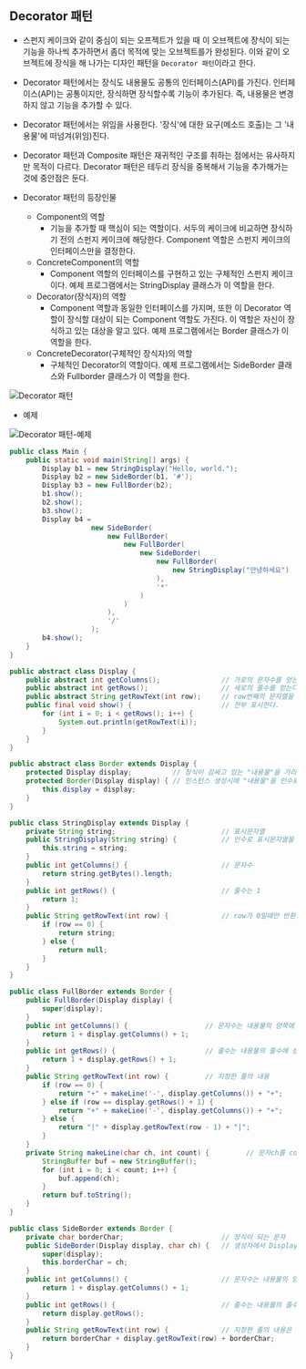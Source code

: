 Decorator 패턴
--------------

-	스펀지 케이크와 같이 중심이 되는 오프젝트가 있을 때 이 오브젝트에 장식이 되는 기능을 하나씩 추가하면서 좀더 목적에 맞는 오브젝트를가 완성된다. 이와 같이 오브젝트에 장식을 해 나가는 디자인 패턴을 `Decorator 패턴`이라고 한다.
-	Decorator 패턴에서는 장식도 내용물도 공통의 인터페이스(API)를 가진다. 인터페이스(API)는 공통이지만, 장식하면 장식할수록 기능이 추가된다. 즉, 내용물은 변경하지 않고 기능을 추가할 수 있다.
-	Decorator 패턴에서는 위임을 사용한다. '장식'에 대한 요구(메소드 호출)는 그 '내용물'에 떠넘겨(위임)진다.
-	Decorator 패턴과 Composite 패턴은 재귀적인 구조를 취하는 점에서는 유사하지만 목적이 다르다. Decorator 패턴은 테두리 장식을 중복해서 기능을 추가해가는 것에 중안점은 둔다.

-	Decorator 패턴의 등장인물

	-	Component의 역할
		-	기능을 추가할 때 핵심이 되는 역할이다. 서두의 케이크에 비교하면 장식하기 전의 스펀지 케이크에 해당한다. Component 역할은 스펀지 케이크의 인터페이스만을 결정한다.
	-	ConcreteComponent의 역할
		-	Component 역할의 인터페이스를 구현하고 있는 구체적인 스펀지 케이크이다. 예제 프로그램에서는 StringDisplay 클래스가 이 역할을 한다.
	-	Decorator(장식자)의 역할
		-	Component 역할과 동일한 인터페이스를 가지며, 또한 이 Decorator 역할이 장식할 대상이 되는 Component 역할도 가진다. 이 역할은 자신이 장식하고 있는 대상을 알고 있다. 예제 프로그램에서는 Border 클래스가 이 역할을 한다.
	-	ConcreteDecorator(구체적인 장식자)의 역할
		-	구체적인 Decorator의 역할이다. 예제 프로그램에서는 SideBorder 클래스와 Fullborder 클래스가 이 역할을 한다.

![Decorator 패턴](http://drive.google.com/uc?export=view&id=0ByLqiEM75qEzSWJ4Rm93aml2NEk)

-	예제

![Decorator 패턴-예제](http://drive.google.com/uc?export=view&id=0ByLqiEM75qEzSFMzUnFfVXJOdTg)

```java
public class Main {
    public static void main(String[] args) {
        Display b1 = new StringDisplay("Hello, world.");
        Display b2 = new SideBorder(b1, '#');
        Display b3 = new FullBorder(b2);
        b1.show();
        b2.show();
        b3.show();
        Display b4 =
                    new SideBorder(
                        new FullBorder(
                            new FullBorder(
                                new SideBorder(
                                    new FullBorder(
                                        new StringDisplay("안녕하세요")
                                    ),
                                    '*'
                                )
                            )
                        ),
                        '/'
                    );
        b4.show();
    }
}

public abstract class Display {
    public abstract int getColumns();               // 가로의 문자수를 얻는다.
    public abstract int getRows();                  // 세로의 줄수를 얻는다.
    public abstract String getRowText(int row);     // row번째의 문자열을 얻는다.
    public final void show() {                      // 전부 표시한다.
        for (int i = 0; i < getRows(); i++) {
            System.out.println(getRowText(i));
        }
    }
}

public abstract class Border extends Display {
    protected Display display;          // 장식이 감싸고 있는 "내용물"을 가리킨다.
    protected Border(Display display) { // 인스턴스 생성시에 "내용물"을 인수로 지정
        this.display = display;
    }
}

public class StringDisplay extends Display {
    private String string;                          // 표시문자열
    public StringDisplay(String string) {           // 인수로 표시문자열을 지정
        this.string = string;
    }
    public int getColumns() {                       // 문자수
        return string.getBytes().length;
    }
    public int getRows() {                          // 줄수는 1
        return 1;
    }
    public String getRowText(int row) {             // row가 0일때만 반환한다.
        if (row == 0) {
            return string;
        } else {
            return null;
        }
    }
}

public class FullBorder extends Border {
    public FullBorder(Display display) {
        super(display);
    }
    public int getColumns() {                   // 문자수는 내용물의 양쪽에 좌우의 장식 문자분을 더한 것
        return 1 + display.getColumns() + 1;
    }
    public int getRows() {                      // 줄수는 내용물의 줄수에 상하의 장식문자분을 더한 것
        return 1 + display.getRows() + 1;
    }
    public String getRowText(int row) {         // 지정한 줄의 내용
        if (row == 0) {                                                 // 장식의 상단
            return "+" + makeLine('-', display.getColumns()) + "+";
        } else if (row == display.getRows() + 1) {                      // 장식의 하단
            return "+" + makeLine('-', display.getColumns()) + "+";
        } else {                                                        // 그 밖에
            return "|" + display.getRowText(row - 1) + "|";
        }
    }
    private String makeLine(char ch, int count) {         // 문자ch를 count개 연속시킨 문자열을 만든다.
        StringBuffer buf = new StringBuffer();
        for (int i = 0; i < count; i++) {
            buf.append(ch);
        }
        return buf.toString();
    }
}

public class SideBorder extends Border {
    private char borderChar;                        // 장식이 되는 문자
    public SideBorder(Display display, char ch) {   // 생성자에서 Display와 장식문자
        super(display);
        this.borderChar = ch;
    }
    public int getColumns() {                       // 문자수는 내용물의 양쪽에 장식 문자분을 더한 것
        return 1 + display.getColumns() + 1;
    }
    public int getRows() {                          // 줄수는 내용물의 줄수와 같음
        return display.getRows();
    }
    public String getRowText(int row) {             // 지정한 줄의 내용은 내용물의 지정 줄의 양쪽에 장식문자를 붙인 것
        return borderChar + display.getRowText(row) + borderChar;
    }
}

```
